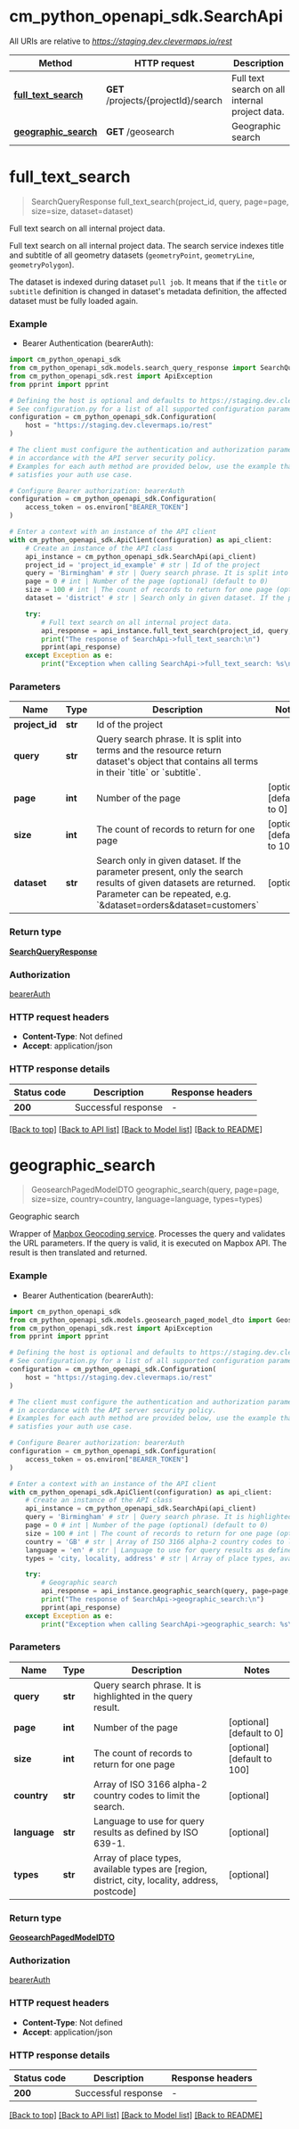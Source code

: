 # cm_python_openapi_sdk.SearchApi

All URIs are relative to *https://staging.dev.clevermaps.io/rest*

Method | HTTP request | Description
------------- | ------------- | -------------
[**full_text_search**](SearchApi.md#full_text_search) | **GET** /projects/{projectId}/search | Full text search on all internal project data.
[**geographic_search**](SearchApi.md#geographic_search) | **GET** /geosearch | Geographic search


# **full_text_search**
> SearchQueryResponse full_text_search(project_id, query, page=page, size=size, dataset=dataset)

Full text search on all internal project data.

Full text search on all internal project data.
The search service indexes title and subtitle of all geometry datasets
(`geometryPoint`, `geometryLine`, `geometryPolygon`).

The dataset is indexed during dataset `pull job`. It means that if the `title` or `subtitle`
definition is changed in dataset's metadata definition, the affected dataset must be fully loaded again.


### Example

* Bearer Authentication (bearerAuth):

```python
import cm_python_openapi_sdk
from cm_python_openapi_sdk.models.search_query_response import SearchQueryResponse
from cm_python_openapi_sdk.rest import ApiException
from pprint import pprint

# Defining the host is optional and defaults to https://staging.dev.clevermaps.io/rest
# See configuration.py for a list of all supported configuration parameters.
configuration = cm_python_openapi_sdk.Configuration(
    host = "https://staging.dev.clevermaps.io/rest"
)

# The client must configure the authentication and authorization parameters
# in accordance with the API server security policy.
# Examples for each auth method are provided below, use the example that
# satisfies your auth use case.

# Configure Bearer authorization: bearerAuth
configuration = cm_python_openapi_sdk.Configuration(
    access_token = os.environ["BEARER_TOKEN"]
)

# Enter a context with an instance of the API client
with cm_python_openapi_sdk.ApiClient(configuration) as api_client:
    # Create an instance of the API class
    api_instance = cm_python_openapi_sdk.SearchApi(api_client)
    project_id = 'project_id_example' # str | Id of the project
    query = 'Birmingham' # str | Query search phrase. It is split into terms and the resource return dataset's object that contains all terms in their `title` or `subtitle`.
    page = 0 # int | Number of the page (optional) (default to 0)
    size = 100 # int | The count of records to return for one page (optional) (default to 100)
    dataset = 'district' # str | Search only in given dataset. If the parameter present, only the search results of given datasets are returned. Parameter can be repeated, e.g. `&dataset=orders&dataset=customers` (optional)

    try:
        # Full text search on all internal project data.
        api_response = api_instance.full_text_search(project_id, query, page=page, size=size, dataset=dataset)
        print("The response of SearchApi->full_text_search:\n")
        pprint(api_response)
    except Exception as e:
        print("Exception when calling SearchApi->full_text_search: %s\n" % e)
```



### Parameters


Name | Type | Description  | Notes
------------- | ------------- | ------------- | -------------
 **project_id** | **str**| Id of the project | 
 **query** | **str**| Query search phrase. It is split into terms and the resource return dataset&#39;s object that contains all terms in their &#x60;title&#x60; or &#x60;subtitle&#x60;. | 
 **page** | **int**| Number of the page | [optional] [default to 0]
 **size** | **int**| The count of records to return for one page | [optional] [default to 100]
 **dataset** | **str**| Search only in given dataset. If the parameter present, only the search results of given datasets are returned. Parameter can be repeated, e.g. &#x60;&amp;dataset&#x3D;orders&amp;dataset&#x3D;customers&#x60; | [optional] 

### Return type

[**SearchQueryResponse**](SearchQueryResponse.md)

### Authorization

[bearerAuth](../README.md#bearerAuth)

### HTTP request headers

 - **Content-Type**: Not defined
 - **Accept**: application/json

### HTTP response details

| Status code | Description | Response headers |
|-------------|-------------|------------------|
**200** | Successful response |  -  |

[[Back to top]](#) [[Back to API list]](../README.md#documentation-for-api-endpoints) [[Back to Model list]](../README.md#documentation-for-models) [[Back to README]](../README.md)

# **geographic_search**
> GeosearchPagedModelDTO geographic_search(query, page=page, size=size, country=country, language=language, types=types)

Geographic search

Wrapper of [Mapbox Geocoding service](https://docs.mapbox.com/api/search/geocoding/). Processes the query and validates the URL parameters. If the query is valid, it is executed on Mapbox API. The result is then translated and returned.


### Example

* Bearer Authentication (bearerAuth):

```python
import cm_python_openapi_sdk
from cm_python_openapi_sdk.models.geosearch_paged_model_dto import GeosearchPagedModelDTO
from cm_python_openapi_sdk.rest import ApiException
from pprint import pprint

# Defining the host is optional and defaults to https://staging.dev.clevermaps.io/rest
# See configuration.py for a list of all supported configuration parameters.
configuration = cm_python_openapi_sdk.Configuration(
    host = "https://staging.dev.clevermaps.io/rest"
)

# The client must configure the authentication and authorization parameters
# in accordance with the API server security policy.
# Examples for each auth method are provided below, use the example that
# satisfies your auth use case.

# Configure Bearer authorization: bearerAuth
configuration = cm_python_openapi_sdk.Configuration(
    access_token = os.environ["BEARER_TOKEN"]
)

# Enter a context with an instance of the API client
with cm_python_openapi_sdk.ApiClient(configuration) as api_client:
    # Create an instance of the API class
    api_instance = cm_python_openapi_sdk.SearchApi(api_client)
    query = 'Birmingham' # str | Query search phrase. It is highlighted in the query result.
    page = 0 # int | Number of the page (optional) (default to 0)
    size = 100 # int | The count of records to return for one page (optional) (default to 100)
    country = 'GB' # str | Array of ISO 3166 alpha-2 country codes to limit the search. (optional)
    language = 'en' # str | Language to use for query results as defined by ISO 639-1. (optional)
    types = 'city, locality, address' # str | Array of place types, available types are [region, district, city, locality, address, postcode] (optional)

    try:
        # Geographic search
        api_response = api_instance.geographic_search(query, page=page, size=size, country=country, language=language, types=types)
        print("The response of SearchApi->geographic_search:\n")
        pprint(api_response)
    except Exception as e:
        print("Exception when calling SearchApi->geographic_search: %s\n" % e)
```



### Parameters


Name | Type | Description  | Notes
------------- | ------------- | ------------- | -------------
 **query** | **str**| Query search phrase. It is highlighted in the query result. | 
 **page** | **int**| Number of the page | [optional] [default to 0]
 **size** | **int**| The count of records to return for one page | [optional] [default to 100]
 **country** | **str**| Array of ISO 3166 alpha-2 country codes to limit the search. | [optional] 
 **language** | **str**| Language to use for query results as defined by ISO 639-1. | [optional] 
 **types** | **str**| Array of place types, available types are [region, district, city, locality, address, postcode] | [optional] 

### Return type

[**GeosearchPagedModelDTO**](GeosearchPagedModelDTO.md)

### Authorization

[bearerAuth](../README.md#bearerAuth)

### HTTP request headers

 - **Content-Type**: Not defined
 - **Accept**: application/json

### HTTP response details

| Status code | Description | Response headers |
|-------------|-------------|------------------|
**200** | Successful response |  -  |

[[Back to top]](#) [[Back to API list]](../README.md#documentation-for-api-endpoints) [[Back to Model list]](../README.md#documentation-for-models) [[Back to README]](../README.md)

